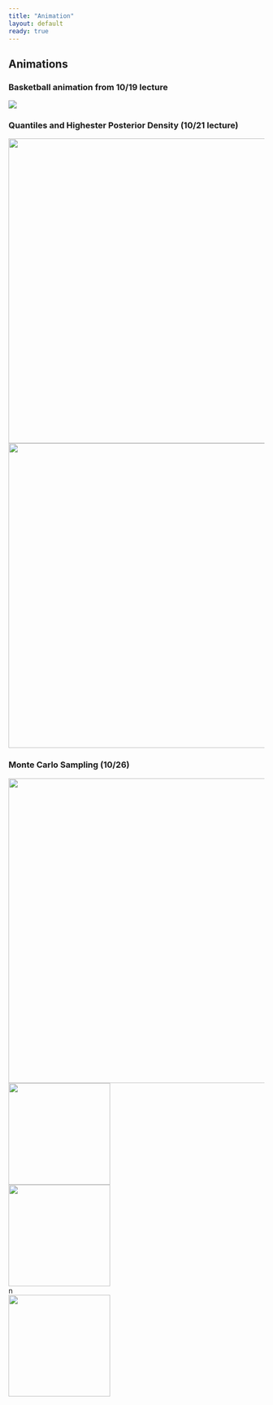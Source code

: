 ```yaml
---
title: "Animation"
layout: default
ready: true
---
```


## Animations

### Basketball animation from 10/19 lecture

<img src="/web/info/gifs/bball.gif">


### Quantiles and Highester Posterior Density (10/21 lecture)

<img src="/web/info/gifs/beta_hpd.gif" style="width:600px; height: auto;">

<img src="/web/info/gifs/hpd_v_quantile.gif" style="width: 600px; height: auto;">


### Monte Carlo Sampling (10/26)


<img src="/web/info/gifs/inversion.gif" style="width: 600px; height: auto;">


<div class="row">
  <div class="column">
    <img src="/web/info/gifs/rs_gif-1.gif" style="width:200px; height: auto;">
  </div>
  <div class="column">
    <img src="/web/info/gifs/rs_gif2-1.gif" style="width:200px; height: auto;">
  </div>n
  <div class="column">
    <img src="/web/info/gifs/rs_gif3-1.gif" style="width:200px; height: auto;">
  </div>
</div>


